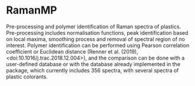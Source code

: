 # RamanMP
Pre-processing and polymer identification of Raman spectra of plastics. Pre-processing includes normalisation functions, peak identification based on local maxima, smoothing process and removal of spectral region of no interest. Polymer identification can be performed using Pearson correlation coefficient or Euclidean distance (Renner et al. (2019), &lt;doi:10.1016/j.trac.2018.12.004>), and the comparison can be done with a user-defined database or with the database already implemented in the package, which currently includes 356 spectra, with several spectra of plastic colorants.
